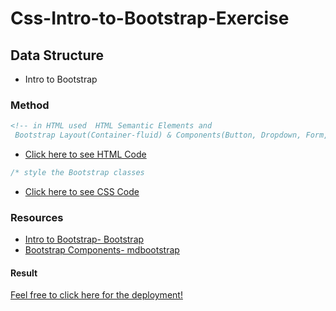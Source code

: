 # Css-Intro-to-Bootstrap-Exercise

## Data Structure

- Intro to Bootstrap

### Method

```html
<!-- in HTML used  HTML Semantic Elements and
 Bootstrap Layout(Container-fluid) & Components(Button, Dropdown, Form, Jumbotron , NavBar & more ...)
```

- [Click here to see HTML Code](index.html)

```css
/* style the Bootstrap classes
```

- [Click here to see CSS Code](css/style.css)

### Resources

- [Intro to Bootstrap- Bootstrap ](https://getbootstrap.com/docs/4.4/layout/overview/)
- [Bootstrap Components- mdbootstrap](https://mdbootstrap.com/docs/jquery/components/demo/)

#### Result

[Feel free to click here for the deployment!](rcise/)

